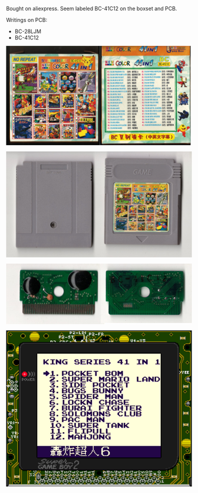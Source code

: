 Bought on aliexpress. Seem labeled BC-41C12 on the boxset and PCB.

Writings on PCB:
- BC-28LJM
- BC-41C12

![alt text](Boxset.jpg "Boxset")

![alt text](Cartridge.jpg "Cartridge")

![alt text](PCB.jpg "PCB")

![alt text](Screenshot.png "Menu screenshot as seen from a SGB2")